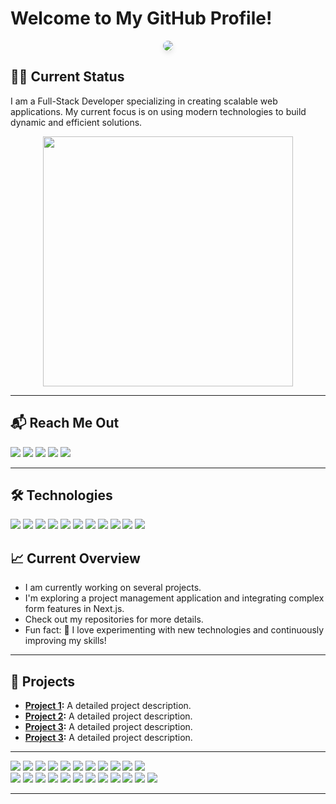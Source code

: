 # Welcome to My GitHub Profile!

<!-- Banner with styles -->
<p align="center">
  <img src="https://i.ibb.co/nktmrMm/card.png" style="border-radius: 15px; box-shadow: 0 4px 8px rgba(0, 0, 0, 0.1); transition: transform 0.2s ease-in-out;" onmouseover="this.style.transform='scale(1.05)'" onmouseout="this.style.transform='scale(1)'"/>
</p>



## 👨‍💻 Current Status
I am a Full-Stack Developer specializing in creating scalable web applications. My current focus is on using modern technologies to build dynamic and efficient solutions.

<p align="center">
  <img src="https://github-readme-streak-stats.herokuapp.com?user=pr2tik1&theme=dark&hide_border=true" width="400">
</p>

<hr/>

## 📬 Reach Me Out
<p>
  <a href="mailto:arjumanjesmin221186@gmail.com"><img src="https://img.shields.io/badge/e‑mail-D14836.svg?style=for-the-badge&logo=GMail&logoColor=white"/></a>
  <a href="https://linkedin.com/in/your-profile"><img src="https://img.shields.io/badge/linkedin-0077B5.svg?style=for-the-badge&logo=linkedin&logoColor=white"/></a>
  <a href="https://twitter.com/your-twitter-handle"><img src="https://img.shields.io/badge/twitter-1DA1F2.svg?style=for-the-badge&logo=twitter&logoColor=white"/></a>
  <a href="https://www.facebook.com/profile.php?id=100010975053237"><img src="https://img.shields.io/badge/facebook-1877F2.svg?style=for-the-badge&logo=facebook&logoColor=white"/></a>
  <a href="[https://instagram.com/your-profile](https://www.instagram.com/arjumanjesmin/)"><img src="https://img.shields.io/badge/instagram-E4405F.svg?style=for-the-badge&logo=instagram&logoColor=white"/></a>
</p>


<hr/>


## 🛠️ Technologies
<p>
  <img src="https://img.shields.io/badge/-Next.js-000000?style=flat-square&logo=Next.js&logoColor=white"/>
  <img src="https://img.shields.io/badge/-React-61DAFB?style=flat-square&logo=React&logoColor=black"/>
  <img src="https://img.shields.io/badge/-Tailwind%20CSS-38B2AC?style=flat-square&logo=Tailwind%20CSS&logoColor=white"/>
  <img src="https://img.shields.io/badge/-Node.js-339933?style=flat-square&logo=Node.js&logoColor=white"/>
  <img src="https://img.shields.io/badge/-Express-000000?style=flat-square&logo=Express&logoColor=white"/>
  <img src="https://img.shields.io/badge/-Prisma-2D3748?style=flat-square&logo=Prisma&logoColor=white"/>
  <img src="https://img.shields.io/badge/-GraphQL-E10098?style=flat-square&logo=GraphQL&logoColor=white"/>
  <img src="https://img.shields.io/badge/-PostgreSQL-336791?style=flat-square&logo=PostgreSQL&logoColor=white"/>
  <img src="https://img.shields.io/badge/-MongoDB-47A248?style=flat-square&logo=MongoDB&logoColor=white"/>
  <img src="https://img.shields.io/badge/-Git-F44D27?style=flat-square&logo=Git&logoColor=white"/>
  <img src="https://img.shields.io/badge/-Docker-2496ED?style=flat-square&logo=Docker&logoColor=white"/>
</p>

## 📈 Current Overview
- I am currently working on several projects.
- I'm exploring a project management application and integrating complex form features in Next.js.
- Check out my repositories for more details.
- Fun fact: 🚀 I love experimenting with new technologies and continuously improving my skills!


<hr/>

## 🌟 Projects
- **[Project 1](https://github.com/ArjumanJesmin/portfolio-client):** A detailed project description.
- **[Project 2](https://github.com/ArjumanJesmin/portfolio-server):** A detailed project description.
- **[Project 3](https://github.com/ArjumanJesmin/drive-wave-client):** A detailed project description.
- **[Project 3](https://github.com/ArjumanJesmin/drive-wave-server):** A detailed project description.

<hr/>


<p>
  <img src="https://img.shields.io/badge/-Visual%20Studio%20Code-23A9F2?style=flat-square&logo=Visual%20Studio%20Code&logoColor=white"/>
  <img src="https://img.shields.io/badge/-Github-181717?style=flat-square&logo=GitHub&logoColor=white"/>
  <img src="https://img.shields.io/badge/-Git-F44D27?style=flat-square&logo=Git&logoColor=white"/>
  <img src="https://img.shields.io/badge/-NPM-CB3837?style=flat-square&logo=NPM&logoColor=white"/>
  <img src="https://img.shields.io/badge/-Apache-D22128?style=flat-square&logo=Apache&logoColor=white"/>
  <img src="https://img.shields.io/badge/-Trello-0079BF?style=flat-square&logo=Trello&logoColor=white"/>
  <img src="https://img.shields.io/badge/-Slack-E01563?style=flat-square&logo=Slack&logoColor=white"/>
  <img src="https://img.shields.io/badge/-Sketch-FA6400?style=flat-square&logo=Sketch&logoColor=white"/>
  <img src="https://img.shields.io/badge/-MySQL-F29111?style=flat-square&logo=MySQL&logoColor=white"/>
  <img src="https://img.shields.io/badge/-Insomnia-5849BE?style=flat-square&logo=Insomnia&logoColor=white"/>
  <img src="https://img.shields.io/badge/-Notion-000000?style=flat-square&logo=Notion&logoColor=white"/><br/>
  <img src="https://img.shields.io/badge/-Vue.js-42B883?style=flat-square&logo=Vue.js&logoColor=white"/>
  <img src="https://img.shields.io/badge/-Laravel-F55247?style=flat-square&logo=Laravel&logoColor=white"/>
  <img src="https://img.shields.io/badge/-Lumen-E74430?style=flat-square&logo=Lumen&logoColor=white"/>
  <img src="https://img.shields.io/badge/-Storybook-FF4785?style=flat-square&logo=Storybook&logoColor=white"/>
  <img src="https://img.shields.io/badge/-WebPack-1C78C0?style=flat-square&logo=WebPack&logoColor=white"/>
  <img src="https://img.shields.io/badge/-ESLint-4B32C3?style=flat-square&logo=ESLint&logoColor=white"/>
  <img src="https://img.shields.io/badge/-HTML5-E34F26?style=flat-square&logo=HTML5&logoColor=white"/>
  <img src="https://img.shields.io/badge/-CSS3-1572B6?style=flat-square&logo=CSS3&logoColor=white"/>
  <img src="https://img.shields.io/badge/-Debian-A80030?style=flat-square&logo=Debian&logoColor=white"/>
  <img src="https://img.shields.io/badge/-Google%20Cloud-4285F4?style=flat-square&logo=Google%20Cloud&logoColor=white"/>
  <img src="https://img.shields.io/badge/-OVH%20Cloud-123F6D?style=flat-square&logo=OVH&logoColor=white"/>
  <img src="https://img.shields.io/badge/-Codacy-222F29?style=flat-square&logo=Codacy&logoColor=white"/>
</p>

<hr/>





